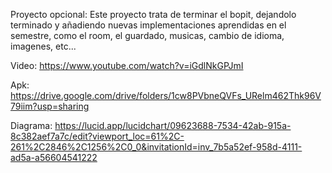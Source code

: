 Proyecto opcional: Este proyecto trata de terminar el bopit, dejandolo terminado y añadiendo nuevas implementaciones aprendidas en el semestre, como el room, el guardado, musicas, cambio de idioma, imagenes, etc...

Video: https://www.youtube.com/watch?v=iGdlNkGPJmI

Apk: https://drive.google.com/drive/folders/1cw8PVbneQVFs_URelm462Thk96V79iim?usp=sharing

Diagrama: https://lucid.app/lucidchart/09623688-7534-42ab-915a-8c382aef7a7c/edit?viewport_loc=61%2C-261%2C2846%2C1256%2C0_0&invitationId=inv_7b5a52ef-958d-4111-ad5a-a56604541222
